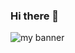 ### Hi there 👋

<p align=”center”>
<img width=”200" height=”200" scr="https://user-images.githubusercontent.com/70969052/167123916-2fd74561-3334-44da-a28c-e874545fbbab.png" alt="my banner">
</p>



<!--
**Polikir/Polikir** is a ✨ _special_ ✨ repository because its `README.md` (this file) appears on your GitHub profile.

Here are some ideas to get you started:

- 🔭 I’m currently working on ...
- 🌱 I’m currently learning ...
- 👯 I’m looking to collaborate on ...
- 🤔 I’m looking for help with ...
- 💬 Ask me about ...
- 📫 How to reach me: ...
- 😄 Pronouns: ...
- ⚡ Fun fact: ...
-->
